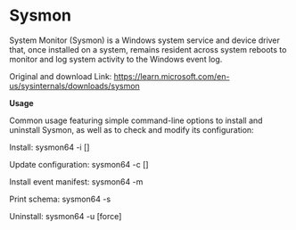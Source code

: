 # Sysmon
System Monitor (Sysmon) is a Windows system service and device driver that, once installed on a system, remains resident across system reboots to monitor and log system activity to the Windows event log.

Original and download Link: https://learn.microsoft.com/en-us/sysinternals/downloads/sysmon

**Usage**

Common usage featuring simple command-line options to install and uninstall Sysmon, as well as to check and modify its configuration:

Install: sysmon64 -i [<configfile>]

Update configuration: sysmon64 -c [<configfile>]

Install event manifest: sysmon64 -m

Print schema: sysmon64 -s

Uninstall: sysmon64 -u [force]
